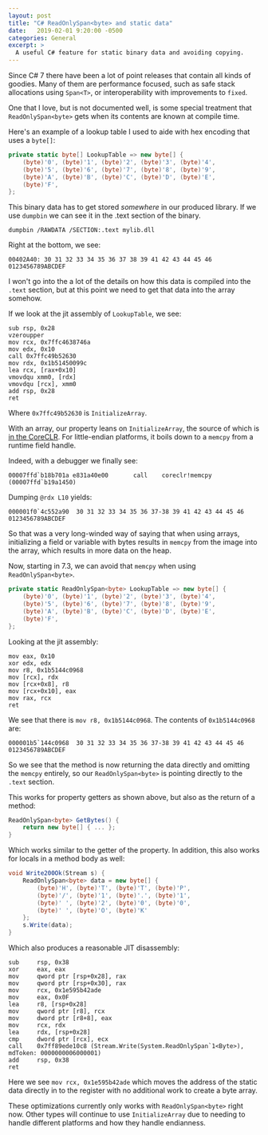 ```yaml
---
layout: post
title: "C# ReadOnlySpan<byte> and static data"
date:   2019-02-01 9:20:00 -0500
categories: General
excerpt: >
  A useful C# feature for static binary data and avoiding copying.
---
```


Since C# 7 there have been a lot of point releases that contain all kinds of
goodies. Many of them are performance focused, such as safe stack allocations
using `Span<T>`, or interoperability with improvements to `fixed`.

One that I love, but is not documented well, is some special treatment
that `ReadOnlySpan<byte>` gets when its contents are known at compile time.

Here's an example of a lookup table I used to aide with hex encoding that uses
a `byte[]`:

```csharp
private static byte[] LookupTable => new byte[] {
    (byte)'0', (byte)'1', (byte)'2', (byte)'3', (byte)'4',
    (byte)'5', (byte)'6', (byte)'7', (byte)'8', (byte)'9',
    (byte)'A', (byte)'B', (byte)'C', (byte)'D', (byte)'E',
    (byte)'F',
};
```

This binary data has to get stored _somewhere_ in our produced library. If we
use `dumpbin` we can see it in the .text section of the binary.

```
dumpbin /RAWDATA /SECTION:.text mylib.dll
```

Right at the bottom, we see:

```
00402A40: 30 31 32 33 34 35 36 37 38 39 41 42 43 44 45 46  0123456789ABCDEF
```

I won't go into the a lot of the details on how this data is compiled into the
`.text` section, but at this point we need to get that data into the array
somehow.

If we look at the jit assembly of `LookupTable`, we see:

```
sub rsp, 0x28
vzeroupper
mov rcx, 0x7ffc4638746a
mov edx, 0x10
call 0x7ffc49b52630
mov rdx, 0x1b51450099c
lea rcx, [rax+0x10]
vmovdqu xmm0, [rdx]
vmovdqu [rcx], xmm0
add rsp, 0x28
ret
```

Where `0x7ffc49b52630` is `InitializeArray`.

With an array, our property leans on `InitializeArray`, the source of which is
[in the CoreCLR][1]. For little-endian platforms, it boils down to a `memcpy`
from a runtime field handle.

Indeed, with a debugger we finally see:

```
00007ffd`b18b701a e831a40e00       call    coreclr!memcpy (00007ffd`b19a1450)
```

Dumping `@rdx L10` yields:

```
000001f0`4c552a90  30 31 32 33 34 35 36 37-38 39 41 42 43 44 45 46  0123456789ABCDEF
```

So that was a very long-winded way of saying that when using arrays, initializing
a field or variable with bytes results in `memcpy` from the image into the array,
which results in more data on the heap.

Now, starting in 7.3, we can avoid that `memcpy` when using `ReadOnlySpan<byte>`.


```csharp
private static ReadOnlySpan<byte> LookupTable => new byte[] {
    (byte)'0', (byte)'1', (byte)'2', (byte)'3', (byte)'4',
    (byte)'5', (byte)'6', (byte)'7', (byte)'8', (byte)'9',
    (byte)'A', (byte)'B', (byte)'C', (byte)'D', (byte)'E',
    (byte)'F',
};
```

Looking at the jit assembly:

```
mov eax, 0x10
xor edx, edx
mov r8, 0x1b5144c0968
mov [rcx], rdx
mov [rcx+0x8], r8
mov [rcx+0x10], eax
mov rax, rcx
ret
```

We see that there is `mov r8, 0x1b5144c0968`. The contents of `0x1b5144c0968`
are:

```
000001b5`144c0968  30 31 32 33 34 35 36 37-38 39 41 42 43 44 45 46  0123456789ABCDEF
```

So we see that the method is now returning the data directly and
omitting the `memcpy` entirely, so our `ReadOnlySpan<byte>` is pointing directly
to the `.text` section.

This works for property getters as shown above, but also as the return of a
method:

```csharp
ReadOnlySpan<byte> GetBytes() {
    return new byte[] { ... };
}
```

Which works similar to the getter of the property. In addition, this also works
for locals in a method body as well:


```csharp
void Write200Ok(Stream s) {
    ReadOnlySpan<byte> data = new byte[] {
        (byte)'H', (byte)'T', (byte)'T', (byte)'P',
        (byte)'/', (byte)'1', (byte)'.', (byte)'1',
        (byte)' ', (byte)'2', (byte)'0', (byte)'0',
        (byte)' ', (byte)'O', (byte)'K'
    };
    s.Write(data);
}
```

Which also produces a reasonable JIT disassembly:

```
sub     rsp, 0x38
xor     eax, eax
mov     qword ptr [rsp+0x28], rax
mov     qword ptr [rsp+0x30], rax
mov     rcx, 0x1e595b42ade
mov     eax, 0x0F
lea     r8, [rsp+0x28]
mov     qword ptr [r8], rcx
mov     dword ptr [r8+8], eax
mov     rcx, rdx
lea     rdx, [rsp+0x28]
cmp     dword ptr [rcx], ecx
call    0x7ff89ede10c8 (Stream.Write(System.ReadOnlySpan`1<Byte>), mdToken: 0000000006000001)
add     rsp, 0x38
ret
 ```

 Here we see  `mov rcx, 0x1e595b42ade` which moves the address of the static
 data directly in to the register with no additional work to create a byte array.

These optimizations currently only works with `ReadOnlySpan<byte>` right now.
Other types will continue to use `InitializeArray` due to needing to handle
different platforms and how they handle endianness.

[1]: https://github.com/dotnet/coreclr/blob/a28b25aacdcd2adb0fdfa70bd869f53ba6565976/src/classlibnative/bcltype/arraynative.cpp#L1377
